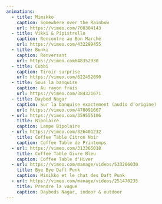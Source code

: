 ```yaml
---
animations:
  - title: Mimikko
    caption: Somewhere over the Rainbow
    url: https://vimeo.com/708304143
  - title: Vikki & Pipistrello
    caption: Rencontre au Bon Marché
    url: https://vimeo.com/432299455
  - title: Bunki
    caption: Renversant
    url: https://vimeo.com648352930
  - title: Cubbi
    caption: Tiroir surprise
    url: https://vimeo.com/622452090
  - title: Sous la banquise
    caption: Au rayon frais
    url: https://vimeo.com/384321671
  - title: Daybed Nagar
    caption: Sur la banquise exactement (audio d’origine)
    url: https://vimeo.com/478091667
  - url: https://vimeo.com/359555106
    title: Bipolaire
    caption: L﻿ampe Bipolaire
  - url: https://vimeo.com/326401232
    title: Coffee Table Citron Noir
    caption: Coffee Table de Printemps
  - url: https://vimeo.com/313365018
    title: Coffee Table Givre Bleu
    caption: C﻿offee Table d'Hiver
  - url: https://vimeo.com/manage/videos/533206030
    title: Bye Bye Daft Punk
    caption: Mimikko et le chat des Daft Punk
  - url: https://vimeo.com/manage/videos/251470235
    title: Prendre la vague
    caption: D﻿aybeds Nagar, indoor & outdoor
---
```


